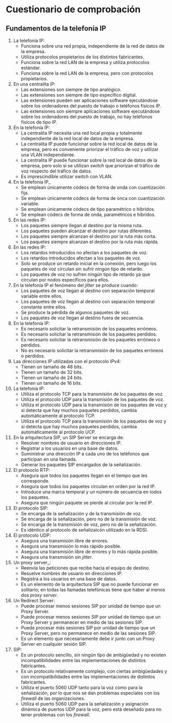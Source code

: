 # Cuestionario de comprobación

## Fundamentos de la telefonía IP

1. La telefonía IP:
   - Funciona sobre una red propia, independiente de la red de datos de la empresa.
   - Utiliza protocolos propietarios de los distintos fabricantes.
   - Funciona sobre la red LAN de la empresa y utiliza protocolos estándar.
   - Funciona sobre la red LAN de la empresa, pero con protocolos propietarios.
2. En una centralita IP:
   - Las extensiones son siempre de tipo analógico.
   - Las extensiones son siempre de tipo específico digital.
   - Las extensiones pueden ser aplicaciones software ejecutándose sobre los ordenadores del puesto de trabajo o teléfonos físicos IP.
   - Las extensiones son siempre aplicaciones software ejecutándose sobre los ordenadores del puesto de trabajo, no hay teléfonos físicos de tipo IP.
3. En la telefonía IP:
   - La centralita IP necesita una red local propia y totalmente independiente de la red local de datos de la empresa.
   - La centralita IP puede funcionar sobre la red local de datos de la empresa, pero es conveniente priorizar el tráfico de voz y utilizar una VLAN independiente.
   - La centralita IP puede funcionar sobre la red local de datos de la empresa, pero solo si se utilizan _switch_ que priorizan el tráfico de voz respecto del tráfico de datos.
   - Es imprescindible utilizar _switch_ con VLAN.
4. En la telefonía IP_
    - Se emplean únicamente códecs de forma de onda con cuantización fija.
    - Se emplean únicamente códecs de forma de onca con cuantización variable.
    - Se emplean únicamente códecs de tipo paramétrico o híbridos.
    - Se emplean códecs de forma de onda, paramétricos e híbridos.
5. En las redes IP:
    - Los paquetes siempre llegan al destino por la misma ruta.
    - Los paquetes pueden alcanzar el destino por rutas diferentes.
    - Los paquetes siempre alcanzan el destino por la ruta más corta.
    - Los paquetes siempre alcanzan el destino por la ruta más rápida.
6. En las redes IP:
    - Los retardos introducidos no afectan a los paquetes de voz.
    - Los retardos introducidos afectan a los paquetes de voz.
    - Solo se produce un retardo inicial en la conexión, pero luego los paquetes de voz circulan sin sufrir ningún tipo de retardo.
    - Los paquetes de voz no sufren ningún tipo de retardo ya que circulan por nodos específicos para ellos.
7. En la telefonía IP el fenómeno del _jitter_ se produce cuando:
    - Los paquetes de voz llegan al destino con separación temporal variable entre ellos.
    - Los paquetes de voz llegan al destino con separación temporal constante entre ellos.
    - Se produce la pérdida de algunos paquetes de voz.
    - Los paquetes de voz llegan al destino fuera de secuencia.
8. En la telefonía IP:
    - Es necesario solicitar la retransmisión de los paquetes erróneos.
    - Es necesario solicitar la retransmisión de los paquetes perdidos.
    - Es necesario solicitar la retransmisión de los paquetes erróneos o perdidos.
    - No es necesario solicitar la retransmisión de los paquetes erróneos o perdidos.
9. Las direcciones IP utilizadas con el protocolo IPv4:
    - Tienen un tamaño de 48 bits.
    - Tienen un tamaño de 32 bits.
    - Tienen un tamaño de 24 bits.
    - Tienen un tamaño de 16 bits.
10. La telefonía IP:
    - Utiliza el protocolo TCP para la transmisión de los paquetes de voz.
    - Utiliza el protocolo UDP para la transmisión de los paquetes de voz.
    - Utiliza el protocolo UDP para la transmisión de los paquetes de voz y si detecta que hay muchos paquetes perdidos, cambia automáticamente al protocolo TCP.
    - Utiliza el protocolo TCP para la transmisión de los paquetes de voz y si detecta que hay muchos paquetes perdidos, cambia automáticamente al protocolo UCP.
11. En la artquitectura SIP, un SIP Server se encarga de:
    - Resolver nombres de usuario en direcciones IP.
    - Registrar a los usuarios en una base de datos.
    - Suministrar una dirección IP a cada uno de los teléfonos que participan en una llamada.
    - Generar los paquetes SIP encargados de la señalización.
12. El protooclo RTP:
    - Asegura que todos los paquetes llegan en el tiempo que les corresponde.
    - Asegura que todos los paquetes circulan en orden por la red IP.
    - Introduce una marca temporal y un número de secuencia en todos los paquetes.
    - Asegura que ningún paquete se pierde al circular por la red IP.
13. El protocolo SIP:
    - Se encarga de la señalización y de la transmisión de voz.
    - Se encarga de la señalización, pero no de la transmisión de voz.
    - Se encarga de la transmisión de voz, pero no de la señalización.
    - Es idéntico al protocolo de señalizaicón utilizado en la RDSI.
14. El protocolo UDP:
    - Asegura una transmisión libre de errores.
    - Asegura una transmisión lo más rápido posible.
    - Asegura una transmisión libre de errores y lo más rápida posible.
    - Asegura una transmisión sin _jitter_.
15. Un proxy server_:
    - Reenvía las peticiones que recibe hacia el equipo de destino.
    - Resuelve nombres de usuario en direcciones IP.
    - Registra a los usuarios en una base de datos.
    - Es un elemento de la arquitectura SIP que no puede funcionar en solitario; en todas las llamadas telefónicas tiene que haber al menos dos _proxy server_.
16. Un Redirect Server:
    - Puede procesar menos sesiones SIP por unidad de tiempo que un Proxy Server.
    - Puede procesar menos sesiones SIP por unidad de tiempo que un Proxy Server y permanecer en medio de las sesiones SIP.
    - Puede procesar más sesiones SIP por unidad de tiempo que un Proxy Server, pero no permanece en medio de las sesiones SIP.
    - Es un elemento que necesariamente debe ir junto con un Proxy Server en cualquier sesión SIP.
17. SIP:
    - Es un protocolo sencillo, sin ningún tipo de ambigüedad y no existen incompatibilidades entre las implementaciones de distintos fabricantes.
    - Es un protocolo relativamente complejo, con ciertas ambigüedades y con incompatibilidades entre las implementaciones de distintos fabricantes.
    - Utiliza el puerto 5060 UDP tanto para la voz como para la señalización, por lo que nos se dan problemas especiales con los _firewall_ de las organizaciones.
    - Utiliza el puerto 5060 UDP para la señalización y asignación dinámica de puertos UDP para la voz, pero está deseñado para no tener problemas con los _firewall_.
